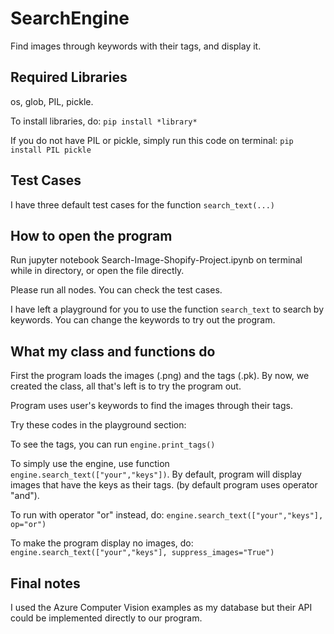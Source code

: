# SearchEngine
Find images through keywords with their tags, and display it.

## Required Libraries
os, glob, PIL, pickle.

To install libraries, do:
`pip install *library*`

If you do not have PIL or pickle, simply run this code on terminal: 
`pip install PIL pickle`

## Test Cases
I have three default test cases for the function `search_text(...)` 


## How to open the program
Run jupyter notebook Search-Image-Shopify-Project.ipynb on terminal while in directory, or open the file directly.

Please run all nodes. You can check the test cases.

I have left a playground for you to use the function `search_text` to search by keywords. You can change the keywords to try out the program.

## What my class and functions do
First the program loads the images (.png) and the tags (.pk). By now, we created the class, all that's left is to try the program out.

Program uses user's keywords to find the images through their tags.

Try these codes in the playground section:

To see the tags, you can run `engine.print_tags()`

To simply use the engine, use function `engine.search_text(["your","keys"])`. By default, program will display images that have the keys as their tags. (by default program uses operator "and").
  
  To run with operator "or" instead, do: `engine.search_text(["your","keys"], op="or")`
  
  To make the program display no images, do: `engine.search_text(["your","keys"], suppress_images="True")`
  
## Final notes
I used the Azure Computer Vision examples as my database but their API could be implemented directly to our program.
